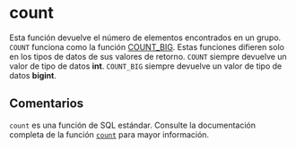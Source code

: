﻿---
SidebarGroup: "index-aggregation-functions"
Autogenerated: true
---

# count

Esta función devuelve el número de elementos encontrados en un grupo. `COUNT` funciona como la función [COUNT_BIG](../../t-sql/functions/count-big-transact-sql.md). Estas funciones difieren solo en los tipos de datos de sus valores de retorno. `COUNT` siempre devuelve un valor de tipo de datos **int**. `COUNT_BIG` siempre devuelve un valor de tipo de datos **bigint**.

## Comentarios 

`count` es una función de SQL estándar. Consulte la documentación completa de la función [`count`](https://learn.microsoft.com/es-es/sql/t-sql/functions/count-transact-sql) para mayor información.
